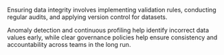 Ensuring data integrity involves implementing validation rules, conducting regular audits, and applying version control for datasets. 

Anomaly detection and continuous profiling help identify incorrect data values early, while clear governance policies help ensure consistency and accountability across teams in the long run. 